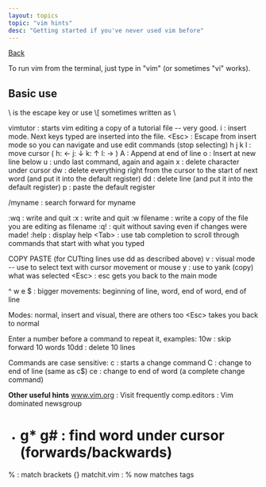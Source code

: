 ```yaml
---
layout: topics
topic: "vim hints"
desc: "Getting started if you've never used vim before"
---
```


[Back](../)

To run vim from the terminal, just type in "vim" (or sometimes "vi" works).

<h2>Basic use</h2>
\<Esc\> is the escape key or use \<ctrl\>[  sometimes written as \<C-[\>

vimtutor    : starts vim editing a copy of a tutorial file -- very good.
i           : insert mode. Next keys typed are inserted into the file.
\<Esc\>     : Escape from insert mode so you can navigate and use edit commands (stop selecting)
h j k l     : move cursor ( h: ←  j: ↓  k: ↑  l: → )
A           : Append at end of line
o           : Insert at new line below
u           : undo last command, again and again
x           : delete character under cursor
dw          : delete everything right from the cursor to the start of next word (and put it into the default register)
dd          : delete line (and put it into the default register)
p           : paste the default register

/myname     : search forward for myname

:wq         : write and quit
:x          : write and quit
:w filename : write a copy of the file you are editing as filename
:q!         : quit without saving even if changes were made!
:help       : display help
\<Tab\>       : use tab completion to scroll through commands that start with what you typed

COPY PASTE  (for CUTting lines use dd as described above)
v           : visual mode -- use to select text with cursor movement or mouse
y           : use to yank (copy) what was selected
\<Esc\>       : esc gets you back to the main mode

^ w e $     : bigger movements: beginning of line, word, end of word, end of line

Modes:
 normal, insert and visual, there are others too
 \<Esc\>    takes you back to normal

Enter a number before a command to repeat it, examples:
   10w      : skip forward 10 words
   10dd     : delete 10 lines

Commands are case sensitive:
   c        : starts a change command
   C        : change to end of line (same as c$)
   ce       : change to end of word (a complete change command)

<b>Other useful hints</b>
www.vim.org   : Visit frequently
comp.editors  : Vim dominated newsgroup
* # g* g#     : find word under cursor (forwards/backwards)
%             : match brackets {}[]()
matchit.vim   : % now matches tags <tr><td><script> etc
\<C-N\> \<C-P\>   : word completion in insert mode
\<C-X\>\<C-L\>    : Line complete SUPER USEFUL
/\<C-R\>\<C-W\>   : Pull <cword> onto search/command line
:set ignorecase : you nearly always want this
:set smartcase  : case-sensitive if search contains an uppercase character
:syntax on    : colour syntax in Perl,HTML,PHP etc
:h slash\<C-D\> : type control-D and get a list all help topics containing slash
    (plus use TAB for Help completion)
